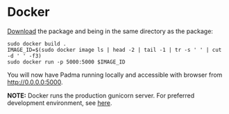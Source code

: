 # Docker

[Download](https://github.com/Lotus-King-Research/Padma-Backend/archive/master.zip) the package and being in the same directory as the package:

```
sudo docker build .
IMAGE_ID=$(sudo docker image ls | head -2 | tail -1 | tr -s ' ' | cut -d ' ' -f3)
sudo docker run -p 5000:5000 $IMAGE_ID
```

You will now have Padma running locally and accessible with browser from http://0.0.0.0:5000. 

**NOTE:** Docker runs the production gunicorn server. For preferred development environment, see [here](Development.md).
